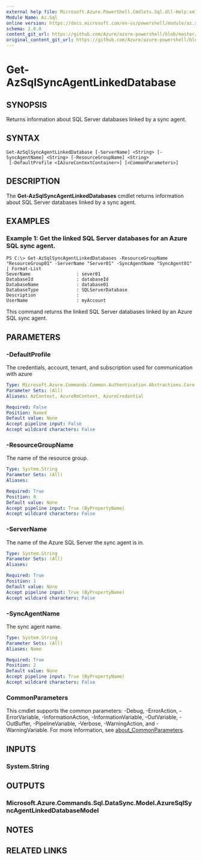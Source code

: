 ```yaml
---
external help file: Microsoft.Azure.PowerShell.Cmdlets.Sql.dll-Help.xml
Module Name: Az.Sql
online version: https://docs.microsoft.com/en-us/powershell/module/az.sql/get-azsqlsyncagentlinkeddatabase
schema: 2.0.0
content_git_url: https://github.com/Azure/azure-powershell/blob/master/src/Sql/Sql/help/Get-AzSqlSyncAgentLinkedDatabase.md
original_content_git_url: https://github.com/Azure/azure-powershell/blob/master/src/Sql/Sql/help/Get-AzSqlSyncAgentLinkedDatabase.md
---
```


# Get-AzSqlSyncAgentLinkedDatabase

## SYNOPSIS
Returns information about SQL Server databases linked by a sync agent.

## SYNTAX

```
Get-AzSqlSyncAgentLinkedDatabase [-ServerName] <String> [-SyncAgentName] <String> [-ResourceGroupName] <String>
 [-DefaultProfile <IAzureContextContainer>] [<CommonParameters>]
```

## DESCRIPTION
The **Get-AzSqlSyncAgentLinkedDatabases** cmdlet returns information about SQL Server databases linked by a sync agent.

## EXAMPLES

### Example 1: Get the linked SQL Server databases for an Azure SQL sync agent.
```
PS C:\> Get-AzSqlSyncAgentLinkedDatabases -ResourceGroupName "ResourceGroup01" -ServerName "Server01" -SyncAgentName "SyncAgent01" | Format-List
SeverName                 : sever01
DatabaseId                : databaseId
DatabaseName              : database01
DatabaseType              : SQLServerDatabase
Description               : 
UserName                  : myAccount
```

This command returns the linked SQL Server databases linked by an Azure SQL sync agent.

## PARAMETERS

### -DefaultProfile
The credentials, account, tenant, and subscription used for communication with azure

```yaml
Type: Microsoft.Azure.Commands.Common.Authentication.Abstractions.Core.IAzureContextContainer
Parameter Sets: (All)
Aliases: AzContext, AzureRmContext, AzureCredential

Required: False
Position: Named
Default value: None
Accept pipeline input: False
Accept wildcard characters: False
```

### -ResourceGroupName
The name of the resource group.

```yaml
Type: System.String
Parameter Sets: (All)
Aliases:

Required: True
Position: 0
Default value: None
Accept pipeline input: True (ByPropertyName)
Accept wildcard characters: False
```

### -ServerName
The name of the Azure SQL Server the sync agent is in.

```yaml
Type: System.String
Parameter Sets: (All)
Aliases:

Required: True
Position: 1
Default value: None
Accept pipeline input: True (ByPropertyName)
Accept wildcard characters: False
```

### -SyncAgentName
The sync agent name.

```yaml
Type: System.String
Parameter Sets: (All)
Aliases: Name

Required: True
Position: 2
Default value: None
Accept pipeline input: True (ByPropertyName)
Accept wildcard characters: False
```

### CommonParameters
This cmdlet supports the common parameters: -Debug, -ErrorAction, -ErrorVariable, -InformationAction, -InformationVariable, -OutVariable, -OutBuffer, -PipelineVariable, -Verbose, -WarningAction, and -WarningVariable. For more information, see [about_CommonParameters](http://go.microsoft.com/fwlink/?LinkID=113216).

## INPUTS

### System.String

## OUTPUTS

### Microsoft.Azure.Commands.Sql.DataSync.Model.AzureSqlSyncAgentLinkedDatabaseModel

## NOTES

## RELATED LINKS
